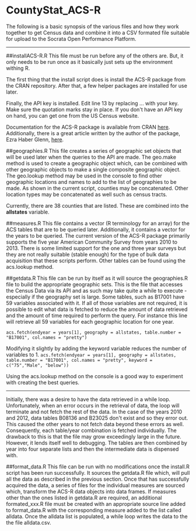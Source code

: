 # CountyStat_ACS-R
The following is a basic synopsis of the various files and how they work together to get Census data and combine it into a CSV formated file suitable for upload to the Socrata Open Performance Platform.

----------

##installACS-R.R
This file must be run before any of the others are.  But, it only needs to be run once as it basically just sets up the environment withing R.

The first thing that the install script does is install the ACS-R package from the CRAN repository.  After that, a few helper packages are installed for use later.

Finally, the API key is installed.  Edit line 13 by replacing ... with your key.  Make sure the quotation marks stay in place.  If you don't have an API key on hand, you can get one from the US Census website.  

Documentation for the ACS-R package is available from CRAN [here](https://cran.r-project.org/web/packages/acs/acs.pdf).  Additionally, there is a great article written by the author of the package, Ezra Haber Glenn, [here](http://eglenn.scripts.mit.edu/citystate/wp-content/uploads/2013/06/wpid-working_with_acs_R3.pdf).

##geographies.R
This file creates a series of geographic set objects that will be used later when the queries to the API are made.  The geo.make method is used to create a geographic object which, can be combined with other geographic objects to make a single composite geographic object.  The geo.lookup method may be used in the console to find other geographic locations and names to add to the list of geographies to be made.  As shown in the current script, counties may be concatenated.  Other location types may be concatenated as well such as census tracts.  

Currently, there are 38 counties that are listed.  These are combined into the **allstates** variable.

##measures.R
This file contains a vector (R terminology for an array) for the ACS tables that are to be queried later.  Additionally, it contains a vector for the years to be queried.  The current version of the ACS-R package primarily supports the five year American Community Survey from years 2010 to 2013.  There is some limited support for the one and three year surveys but they are not really suitable (stable enough) for the type of bulk data acquisition that these scripts perform.  Other tables can be found using the acs.lookup method.  

##getdata.R
This file can be run by itself as it will source the geographies.R file to build the appropriate geographic sets.  This is the file that accesses the Census Data via its API and as such may take quite a while to execute - especially if the geography set is large. Some tables, such as B17001 have 59 variables associated with it.  If all of those variables are not required, it is possible to edit what data is fetched to reduce the amount of data retrieved and the amount of time required to perform the query.  For instance this line will retrieve all 59 variables for each geographic location for one year.

    acs.fetch(endyear = years[1], geography = allstates, table.number = "B17001", col.names = "pretty")



Modifying it slightly by adding the keyword variable reduces the number of variables to 1.   `acs.fetch(endyear = years[1], geography = allstates, table.number = "B17001", col.names = "pretty", keyword = c("75","Male", "below"))`

Using the acs.lookup method on the console is a good way to experiment with creating the best queries.  

----------
Initially, there was a desire to have the data retrieved in a while loop.  Unfortunately, when an error occurs in the retrieval of data, the loop will terminate and not fetch the rest of the data. In the case of the years 2010 and 2012, data tables B08136 and B23025 don't exist and so they error out.  This caused the other years to not fetch data beyond these errors as well.  Consequently, each table/year combination is fetched individually.  The drawback to this is that the file may grow exceedingly large in the future.  However, it lends itself well to debugging.  The tables are then combined by year into four separate lists and then the intermediate data is dispensed with.

##format_data.R
 This file can be run with no modifications once the install.R script has been run successfully.  It sources the getdata.R file which, will pull all the data as described in the previous section.  Once that has successfully acquired the data, a series of files for the individual measures are sourced which, transform the ACS-R data objects into data frames.  If measures other than the ones listed in getdata.R are required, an additional formated_xxx.R file must be created with an appropriate source line added to format_data.R with the corresponding measure added to the list called alldata.  Once the alldata list is populated, a while loop writes the data to the the file alldata.csv.


